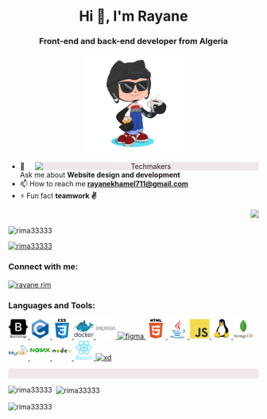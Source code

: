 <h1 align="center">Hi 👋, I'm Rayane</h1>
<h3 align="center">Front-end and back-end developer from Algeria</h3>
<p align="center"> 
  <img src="https://raw.githubusercontent.com/AhmedFathyDev/AhmedFathyDev/main/GitHub.png" width="200">
</p>
 

<p align="center"> 
  <img src="https://user-images.githubusercontent.com/63050133/156676671-d5b2e362-97d4-4404-9447-dd71ddfea82f.gif" align="right" alt="Techmakers" width="450" style="background-color: #f2e7ea;">
</p>

- 💬 Ask me about **Website design and development**
- 📫 How to reach me **rayanekhamel711@gmail.com**
- ⚡ Fun fact **teamwork ✌️**

<p align="right"> 
<img src="https://camo.githubusercontent.com/19cfd066a05906ee1de898327cc63b5bb84c6bd735182772630b8f75d93e581f/68747470733a2f2f746563686d616b6572732e746563682f77702d636f6e74656e742f7468656d65732f546563684d616b6572732d57502f6173736574732f696d672f6865726f2d696d672e706e67" width="450"  style="background-color: #f2e7ea;">
<p align="left"> 
  <img src="https://komarev.com/ghpvc/?username=rima33333&color=ffadc1&style=flat" alt="rima33333">
</p>

<p align="left"> 
  <a href="https://github.com/ryo-ma/github-profile-trophy">
    <img src="https://github-profile-trophy.vercel.app/?username=rima33333&theme=nord&margin-w=15" alt="rima33333">
  </a>
</p>

<h3 align="left">Connect with me:</h3>
<p align="left">
  <a href="https://fb.com/rayane rim" target="blank">
    <img align="center" src="https://raw.githubusercontent.com/rahuldkjain/github-profile-readme-generator/master/src/images/icons/Social/facebook.svg" alt="rayane rim" height="30" width="40">
  </a>
</p>

<h3 align="left">Languages and Tools:</h3>
<p align="left"> <a href="https://getbootstrap.com" target="_blank" rel="noreferrer"> <img src="https://raw.githubusercontent.com/devicons/devicon/master/icons/bootstrap/bootstrap-plain-wordmark.svg" alt="bootstrap" width="40" height="40"/> </a> <a href="https://www.cprogramming.com/" target="_blank" rel="noreferrer"> <img src="https://raw.githubusercontent.com/devicons/devicon/master/icons/c/c-original.svg" alt="c" width="40" height="40"/> </a> <a href="https://www.w3schools.com/css/" target="_blank" rel="noreferrer"> <img src="https://raw.githubusercontent.com/devicons/devicon/master/icons/css3/css3-original-wordmark.svg" alt="css3" width="40" height="40"/> </a> <a href="https://www.docker.com/" target="_blank" rel="noreferrer"> <img src="https://raw.githubusercontent.com/devicons/devicon/master/icons/docker/docker-original-wordmark.svg" alt="docker" width="40" height="40"/> </a> <a href="https://expressjs.com" target="_blank" rel="noreferrer"> <img src="https://raw.githubusercontent.com/devicons/devicon/master/icons/express/express-original-wordmark.svg" alt="express" width="40" height="40"/> </a> <a href="https://www.figma.com/" target="_blank" rel="noreferrer"> <img src="https://www.vectorlogo.zone/logos/figma/figma-icon.svg" alt="figma" width="40" height="40"/> </a> <a href="https://www.w3.org/html/" target="_blank" rel="noreferrer"> <img src="https://raw.githubusercontent.com/devicons/devicon/master/icons/html5/html5-original-wordmark.svg" alt="html5" width="40" height="40"/> </a> <a href="https://www.java.com" target="_blank" rel="noreferrer"> <img src="https://raw.githubusercontent.com/devicons/devicon/master/icons/java/java-original.svg" alt="java" width="40" height="40"/> </a> <a href="https://developer.mozilla.org/en-US/docs/Web/JavaScript" target="_blank" rel="noreferrer"> <img src="https://raw.githubusercontent.com/devicons/devicon/master/icons/javascript/javascript-original.svg" alt="javascript" width="40" height="40"/> </a> <a href="https://www.linux.org/" target="_blank" rel="noreferrer"> <img src="https://raw.githubusercontent.com/devicons/devicon/master/icons/linux/linux-original.svg" alt="linux" width="40" height="40"/> </a> <a href="https://www.mongodb.com/" target="_blank" rel="noreferrer"> <img src="https://raw.githubusercontent.com/devicons/devicon/master/icons/mongodb/mongodb-original-wordmark.svg" alt="mongodb" width="40" height="40"/> </a> <a href="https://www.mysql.com/" target="_blank" rel="noreferrer"> <img src="https://raw.githubusercontent.com/devicons/devicon/master/icons/mysql/mysql-original-wordmark.svg" alt="mysql" width="40" height="40"/> </a> <a href="https://www.nginx.com" target="_blank" rel="noreferrer"> <img src="https://raw.githubusercontent.com/devicons/devicon/master/icons/nginx/nginx-original.svg" alt="nginx" width="40" height="40"/> </a> <a href="https://nodejs.org" target="_blank" rel="noreferrer"> <img src="https://raw.githubusercontent.com/devicons/devicon/master/icons/nodejs/nodejs-original-wordmark.svg" alt="nodejs" width="40" height="40"/> </a> <a href="https://reactjs.org/" target="_blank" rel="noreferrer"> <img src="https://raw.githubusercontent.com/devicons/devicon/master/icons/react/react-original-wordmark.svg" alt="react" width="40" height="40"/> </a> <a href="https://www.adobe.com/products/xd.html" target="_blank" rel="noreferrer"> <img src="https://cdn.worldvectorlogo.com/logos/adobe-xd.svg" alt="xd" width="40" height="40"/> </a> </p>
<p align="left" style="background-color: #f2e7ea; padding: 10px; border-radius: 5px;"> 
  <!-- ... Your icons go here ... -->
</p>

<p>
  <img align="left" src="https://github-readme-stats.vercel.app/api/top-langs?username=rima33333&show_icons=true&locale=en&layout=compact&bg_color=f2e7ea&title_color=333&text_color=555" alt="rima33333">
</p>

<p>&nbsp;
  <img align="center" src="https://github-readme-stats.vercel.app/api?username=rima33333&show_icons=true&locale=en&bg_color=f2e7ea&title_color=333&text_color=555&icon_color=ffadc1" alt="rima33333">
</p>

<p>
  <img align="center" src="https://github-readme-streak-stats.herokuapp.com/?user=rima33333&background=f2e7ea&sideLabels=333&sideNums=555&currStreakLabel=ffadc1&fire=ffadc1&ring=ffadc1" alt="rima33333">
</p>

